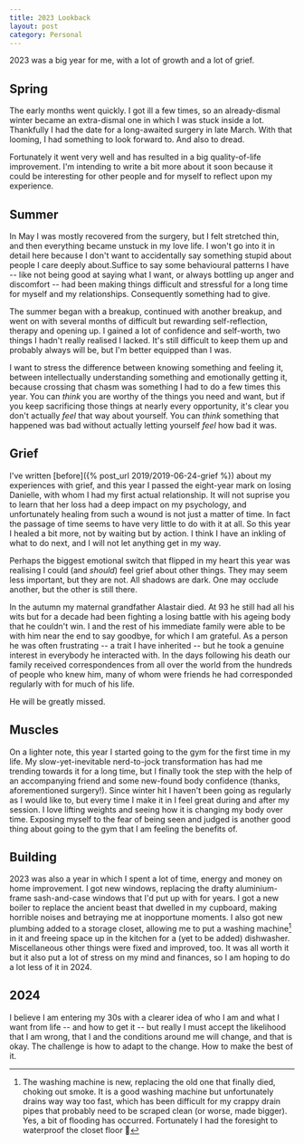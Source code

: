 ```yaml
---
title: 2023 Lookback
layout: post
category: Personal
---
```


2023 was a big year for me, with a lot of growth and a lot of grief. 

## Spring

The early months went quickly. I got ill a few times, so an already-dismal winter became an extra-dismal one in which I was stuck inside a lot. Thankfully I had the date for a long-awaited surgery in late March. With that looming, I had something to look forward to. And also to dread.

Fortunately it went very well and has resulted in a big quality-of-life improvement. I'm intending to write a bit more about it soon because it could be interesting for other people and for myself to reflect upon my experience.

## Summer

In May I was mostly recovered from the surgery, but I felt stretched thin, and then everything became unstuck in my love life. I won't go into it in detail here because I don't want to accidentally say something stupid about people I care deeply about.Suffice to say some behavioural patterns I have -- like not being good at saying what I want, or always bottling up anger and discomfort -- had been making things difficult and stressful for a long time for myself and my relationships. Consequently something had to give.

The summer began with a breakup, continued with another breakup, and went on with several months of difficult but rewarding self-reflection, therapy and opening up. I gained a lot of confidence and self-worth, two things I hadn't really realised I lacked. It's still difficult to keep them up and probably always will be, but I'm better equipped than I was. 

I want to stress the difference between knowing something and feeling it, between intellectually understanding something and emotionally getting it, because crossing that chasm was something I had to do a few times this year. You can *think* you are worthy of the things you need and want, but if you keep sacrificing those things at nearly every opportunity, it's clear you don't actually *feel* that way about yourself. You can *think* something that happened was bad without actually letting yourself *feel* how bad it was. 

## Grief

I've written [before]({% post_url 2019/2019-06-24-grief %}) about my experiences with grief, and this year I passed the eight-year mark on losing Danielle, with whom I had my first actual relationship. It will not suprise you to learn that her loss had a deep impact on my psychology, and unfortunately healing from such a wound is not just a matter of time. In fact the passage of time seems to have very little to do with it at all. So this year I healed a bit more, not by waiting but by action. I think I have an inkling of what to do next, and I will not let anything get in my way.

Perhaps the biggest emotional switch that flipped in my heart this year was realising I could (and *should*) feel grief about other things. They may seem less important, but they are not. All shadows are dark. One may occlude another, but the other is still there. 

In the autumn my maternal grandfather Alastair died. At 93 he still had all his wits but for a decade had been fighting a losing battle with his ageing body that he couldn't win. I and the rest of his immediate family were able to be with him near the end to say goodbye, for which I am grateful. As a person he was often frustrating -- a trait I have inherited -- but he took a genuine interest in everybody he interacted with. In the days following his death our family received correspondences from all over the world from the hundreds of people who knew him, many of whom were friends he had corresponded regularly with for much of his life. 

He will be greatly missed.

## Muscles

On a lighter note, this year I started going to the gym for the first time in my life. My slow-yet-inevitable nerd-to-jock transformation has had me trending towards it for a long time, but I finally took the step with the help of an accompanying friend and some new-found body confidence (thanks, aforementioned surgery!). Since winter hit I haven't been going as regularly as I would like to, but every time I make it in I feel great during and after my session. I love lifting weights and seeing how it is changing my body over time. Exposing myself to the fear of being seen and judged is another good thing about going to the gym that I am feeling the benefits of.

## Building

2023 was also a year in which I spent a lot of time, energy and money on home improvement. I got new windows, replacing the drafty aluminium-frame sash-and-case windows that I'd put up with for years. I got a new boiler to replace the ancient beast that dwelled in my cupboard, making horrible noises and betraying me at inopportune moments. I also got new plumbing added to a storage closet, allowing me to put a washing machine[^1] in it and freeing space up in the kitchen for a (yet to be added) dishwasher. Miscellaneous other things were fixed and improved, too. It was all worth it but it also put a lot of stress on my mind and finances, so I am hoping to do a lot less of it in 2024.

## 2024

I believe I am entering my 30s with a clearer idea of who I am and what I want from life -- and how to get it -- but really I must accept the likelihood that I am wrong, that I and the conditions around me will change, and that is okay. The challenge is how to adapt to the change. How to make the best of it.

[^1]: The washing machine is new, replacing the old one that finally died, choking out smoke. It is a good washing machine but unfortunately drains way way too fast, which has been difficult for my crappy drain pipes that probably need to be scraped clean (or worse, made bigger). Yes, a bit of flooding has occurred. Fortunately I had the foresight to waterproof the closet floor :brain: